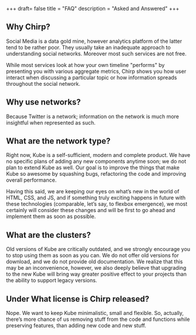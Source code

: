 +++
draft= false
title = "FAQ"
description = "Asked and Answered"
+++

## Why Chirp?

Social Media is a data gold mine, however analytics platform of the latter tend to be rather poor. They usually take an inadequate approach to understanding social networks. Moreover most such services are not free.

While most services look at how your own timeline "performs" by presenting you with various aggregate metrics, Chirp shows you how user interact when discussing a particular topic or how information spreads throughout the social network.

## Why use networks?

Because Twitter is a network; information on the network is much more insightful when represented as such.

## What are the network type?

Right now, Kube is a self-sufficient, modern and complete product. We have no specific plans of adding any new components anytime soon; we do not plan to extend Kube as well. Our goal is to improve the things that make Kube so awesome by squashing bugs, refactoring the code and improving overall performance.

Having this said, we are keeping our eyes on what’s new in the world of HTML, CSS, and JS, and if something truly exciting happens in future with these technologies (comparable, let’s say, to flexbox emergence), we most certainly will consider these changes and will be first to go ahead and implement them as soon as possible.

## What are the clusters?

Old versions of Kube are critically outdated, and we strongly encourage you to stop using them as soon as you can. We do not offer old versions for download, and we do not provide old documentation. We realize that this may be an inconvenience, however, we also deeply believe that upgrading to the new Kube will bring way greater positive effect to your projects than the ability to support legacy versions.

## Under What license is Chirp released?

Nope. We want to keep Kube minimalistic, small and flexible. So, actually, there’s more chance of us removing stuff from the code and functions while preserving features, than adding new code and new stuff.
